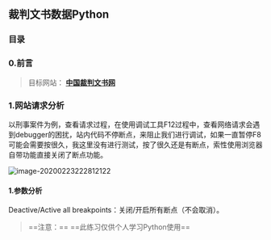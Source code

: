 ## 裁判文书数据Python

### 目录

### 0.前言

> 目标网站：
> 				[**中国裁判文书网**](http://wenshu.court.gov.cn/website/wenshu/181217BMTKHNT2W0/index.html)

### 1.网站请求分析

以刑事案件为例，查看请求过程，在使用调试工具F12过程中，查看网络请求会遇到debugger的困扰，站内代码不停断点，来阻止我们进行调试，如果一直暂停F8可能会需要按很久，我这里没有进行测试，按了很久还是有断点，索性使用浏览器自带功能直接关闭了断点功能。

![image-20200223222812122](D:\工作\项目文件\github下载\Python\裁判文书网python\md图片\image-20200223222812122.png)

#### 1.参数分析

Deactive/Active all breakpoints：关闭/开启所有断点（不会取消）。



>   ==注意：== 
>   	==此练习仅供个人学习Python使用==